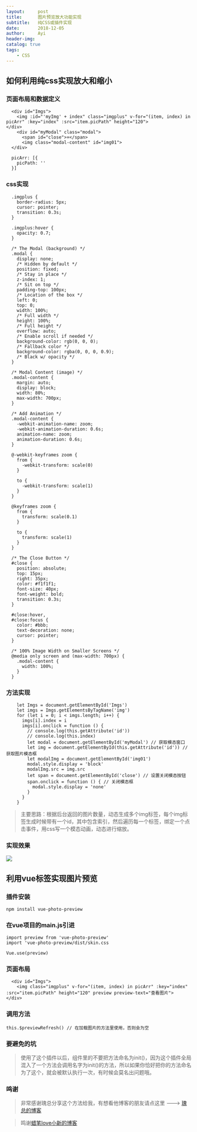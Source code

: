 ```yaml
---
layout:     post
title:      图片预览放大功能实现
subtitle:   纯CSS或插件实现
date:       2018-12-05
author:     Ayi
header-img: 
catalog: true
tags:
    - CSS
---
```


## 如何利用纯css实现放大和缩小

### 页面布局和数据定义

```
  <div id="Imgs">
    <img :id="'myImg' + index" class="imgplus" v-for="(item, index) in picArr" :key="index" :src="item.picPath" height="120">
</div>
    <div id="myModal" class="modal">
      <span id="close">×</span>
      <img class="modal-content" id="img01">
  </div>
```

```
  picArr: [{
    picPath: ''
  }]
```

### css实现

```
  .imgplus {
    border-radius: 5px;
    cursor: pointer;
    transition: 0.3s;
  }

  .imgplus:hover {
    opacity: 0.7;
  }

  /* The Modal (background) */
  .modal {
    display: none;
    /* Hidden by default */
    position: fixed;
    /* Stay in place */
    z-index: 1;
    /* Sit on top */
    padding-top: 100px;
    /* Location of the box */
    left: 0;
    top: 0;
    width: 100%;
    /* Full width */
    height: 100%;
    /* Full height */
    overflow: auto;
    /* Enable scroll if needed */
    background-color: rgb(0, 0, 0);
    /* Fallback color */
    background-color: rgba(0, 0, 0, 0.9);
    /* Black w/ opacity */
  }

  /* Modal Content (image) */
  .modal-content {
    margin: auto;
    display: block;
    width: 80%;
    max-width: 700px;
  }

  /* Add Animation */
  .modal-content {
    -webkit-animation-name: zoom;
    -webkit-animation-duration: 0.6s;
    animation-name: zoom;
    animation-duration: 0.6s;
  }

  @-webkit-keyframes zoom {
    from {
      -webkit-transform: scale(0)
    }

    to {
      -webkit-transform: scale(1)
    }
  }

  @keyframes zoom {
    from {
      transform: scale(0.1)
    }

    to {
      transform: scale(1)
    }
  }

  /* The Close Button */
  #close {
    position: absolute;
    top: 15px;
    right: 35px;
    color: #f1f1f1;
    font-size: 40px;
    font-weight: bold;
    transition: 0.3s;
  }

  #close:hover,
  #close:focus {
    color: #bbb;
    text-decoration: none;
    cursor: pointer;
  }

  /* 100% Image Width on Smaller Screens */
  @media only screen and (max-width: 700px) {
    .modal-content {
      width: 100%;
    }
  }
```

### 方法实现

```
	let Imgs = document.getElementById('Imgs')
	let imgs = Imgs.getElementsByTagName('img')
	for (let i = 0; i < imgs.length; i++) {
	  imgs[i].index = i
	  imgs[i].onclick = function () {
	    // console.log(this.getAttribute('id'))
	    // console.log(this.index)
	    let modal = document.getElementById('myModal') // 获取模态窗口
	    let img = document.getElementById(this.getAttribute('id')) // 获取图片模态框
	    let modalImg = document.getElementById('img01')
	    modal.style.display = 'block'
	    modalImg.src = img.src
	    let span = document.getElementById('close') // 设置关闭模态按钮
	    span.onclick = function () { // 关闭模态框
	      modal.style.display = 'none'
	    }
	  }
	}
```

>主要思路：根据后台返回的图片数量，动态生成多个img标签，每个img标签生成时候带有一个id，其中包含索引，然后遍历每一个标签，绑定一个点击事件，用css写一个模态动画，动态进行缩放。

### 实现效果

![](https://i.imgur.com/eZ1pivA.gif)

## 利用vue标签实现图片预览

### 插件安装

`npm install vue-photo-preview`

### 在vue项目的main.js引进

```
import preview from 'vue-photo-preview'
import 'vue-photo-preview/dist/skin.css

Vue.use(preview)
```

### 页面布局

```
  <div id="Imgs">
    <img class="imgplus" v-for="(item, index) in picArr" :key="index" :src="item.picPath" height="120" preview preview-text="查看图片">
</div>
```

### 调用方法

```
this.$previewRefresh() // 在加载图片的方法里使用，否则会为空

```

### 要避免的坑

>使用了这个插件以后，组件里的不要把方法命名为init()，因为这个插件全局混入了一个方法会调用名字为init()的方法，所以如果你恰好把你的方法命名为了这个，就会被默认执行一次，有时候会莫名出问题哦。

### 鸣谢

>非常感谢瑰总分享这个方法给我，有想看他博客的朋友请点这里 ---> [瑰总的博客](https://ricesgui.github.io/)

>鸣谢[蜡笔love小新的博客](https://blog.csdn.net/yellowmushroom/article/details/83009265)